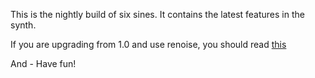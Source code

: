 This is the nightly build of six sines. It
contains the latest features in the synth.

If you are upgrading from 1.0 and use renoise, you should read [this](https://forum.renoise.com/t/error-with-sixsines-vst3/75303/17)

And - Have fun!
